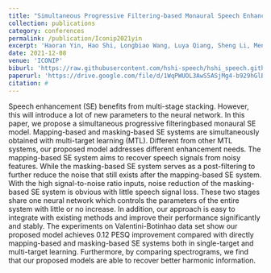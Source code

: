 ```yaml
---
title: "Simultaneous Progressive Filtering-based Monaural Speech Enhancement"
collection: publications
category: conferences
permalink: /publication/Iconip2021yin
excerpt: 'Haoran Yin, Hao Shi, Longbiao Wang, Luya Qiang, Sheng Li, Meng Ge, Gaoyan Zhang, and Jianwu Dang'
date: 2021-12-08
venue: 'ICONIP'
biburl: 'https://raw.githubusercontent.com/hshi-speech/hshi_speech.github.io/master/files/bib/iconip-2021-yin.txt'
paperurl: 'https://drive.google.com/file/d/1WqPWUOL3AwS5ASjMg4-b929hGlBquacJ/view?usp=drive_link'
citation: #
---
```


Speech enhancement (SE) benefits from multi-stage stacking. However, this will introduce a lot of new parameters to the neural network. In this paper, we propose a simultaneous progressive filteringbased monaural SE model. Mapping-based and masking-based SE systems are simultaneously obtained with multi-target learning (MTL). Different from other MTL systems, our proposed model addresses different enhancement needs. The mapping-based SE system aims to recover speech signals from noisy features. While the masking-based SE system serves as a post-filtering to further reduce the noise that still exists after the mapping-based SE system. With the high signal-to-noise ratio inputs, noise reduction of the masking-based SE system is obvious with little speech signal loss. These two stages share one neural network which controls the parameters of the entire system with little or no increase. In addition, our approach is easy to integrate with existing methods and improve their performance significantly and stably. The experiments on Valentini-Botinhao data set show our proposed model achieves 0.12 PESQ improvement compared with directly mapping-based and masking-based SE systems both in single-target and multi-target learning. Furthermore, by comparing spectrograms, we find that our proposed models are able to recover better harmonic information.
